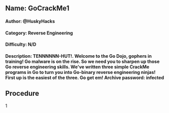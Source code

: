 ## Name: GoCrackMe1
#### Author: @HuskyHacks
#### Category: Reverse Engineering 
#### Difficulty: N/D
#### Description: TENNNNNN-HUT!. Welcome to the Go Dojo, gophers in training! Go malware is on the rise. So we need you to sharpen up those Go reverse engineering skills. We've written three simple CrackMe programs in Go to turn you into Go-binary reverse engineering ninjas! First up is the easiest of the three. Go get em! Archive password: infected

## Procedure
1


